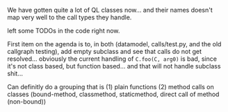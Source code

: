 We have gotten quite a lot of QL classes now... and their names doesn't map very well to the call types they handle.

left some TODOs in the code right now.

First item on the agenda is to, in both (datamodel, calls/test.py, and the old callgraph testing), add empty subclass and see that calls do not get resolved... obviously the current handling of `C.foo(C, arg0)` is bad, since it's not class based, but function based... and that will not handle subclass shit...

Can definitly do a grouping that is (1) plain functions (2) method calls on classes (bound-method, classmethod, staticmethod, direct call of method (non-bound))
